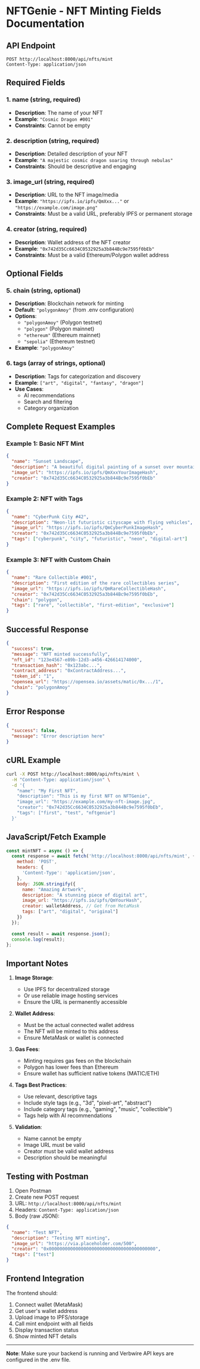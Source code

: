 # NFTGenie - NFT Minting Fields Documentation

## API Endpoint
```
POST http://localhost:8000/api/nfts/mint
Content-Type: application/json
```

## Required Fields

### 1. **name** (string, required)
- **Description**: The name of your NFT
- **Example**: `"Cosmic Dragon #001"`
- **Constraints**: Cannot be empty

### 2. **description** (string, required)
- **Description**: Detailed description of your NFT
- **Example**: `"A majestic cosmic dragon soaring through nebulas"`
- **Constraints**: Should be descriptive and engaging

### 3. **image_url** (string, required)
- **Description**: URL to the NFT image/media
- **Example**: `"https://ipfs.io/ipfs/QmXxx..."` or `"https://example.com/image.png"`
- **Constraints**: Must be a valid URL, preferably IPFS or permanent storage

### 4. **creator** (string, required)
- **Description**: Wallet address of the NFT creator
- **Example**: `"0x742d35Cc6634C0532925a3b844Bc9e7595f0bEb"`
- **Constraints**: Must be a valid Ethereum/Polygon wallet address

## Optional Fields

### 5. **chain** (string, optional)
- **Description**: Blockchain network for minting
- **Default**: `"polygonAmoy"` (from .env configuration)
- **Options**: 
  - `"polygonAmoy"` (Polygon testnet)
  - `"polygon"` (Polygon mainnet)
  - `"ethereum"` (Ethereum mainnet)
  - `"sepolia"` (Ethereum testnet)
- **Example**: `"polygonAmoy"`

### 6. **tags** (array of strings, optional)
- **Description**: Tags for categorization and discovery
- **Example**: `["art", "digital", "fantasy", "dragon"]`
- **Use Cases**: 
  - AI recommendations
  - Search and filtering
  - Category organization

## Complete Request Examples

### Example 1: Basic NFT Mint
```json
{
  "name": "Sunset Landscape",
  "description": "A beautiful digital painting of a sunset over mountains",
  "image_url": "https://ipfs.io/ipfs/QmXxxYourImageHash",
  "creator": "0x742d35Cc6634C0532925a3b844Bc9e7595f0bEb"
}
```

### Example 2: NFT with Tags
```json
{
  "name": "CyberPunk City #42",
  "description": "Neon-lit futuristic cityscape with flying vehicles",
  "image_url": "https://ipfs.io/ipfs/QmCyberPunkImageHash",
  "creator": "0x742d35Cc6634C0532925a3b844Bc9e7595f0bEb",
  "tags": ["cyberpunk", "city", "futuristic", "neon", "digital-art"]
}
```

### Example 3: NFT with Custom Chain
```json
{
  "name": "Rare Collectible #001",
  "description": "First edition of the rare collectibles series",
  "image_url": "https://ipfs.io/ipfs/QmRareCollectibleHash",
  "creator": "0x742d35Cc6634C0532925a3b844Bc9e7595f0bEb",
  "chain": "polygon",
  "tags": ["rare", "collectible", "first-edition", "exclusive"]
}
```

## Successful Response
```json
{
  "success": true,
  "message": "NFT minted successfully",
  "nft_id": "123e4567-e89b-12d3-a456-426614174000",
  "transaction_hash": "0x123abc...",
  "contract_address": "0xContractAddress...",
  "token_id": "1",
  "opensea_url": "https://opensea.io/assets/matic/0x.../1",
  "chain": "polygonAmoy"
}
```

## Error Response
```json
{
  "success": false,
  "message": "Error description here"
}
```

## cURL Example
```bash
curl -X POST http://localhost:8000/api/nfts/mint \
  -H "Content-Type: application/json" \
  -d '{
    "name": "My First NFT",
    "description": "This is my first NFT on NFTGenie",
    "image_url": "https://example.com/my-nft-image.jpg",
    "creator": "0x742d35Cc6634C0532925a3b844Bc9e7595f0bEb",
    "tags": ["first", "test", "nftgenie"]
  }'
```

## JavaScript/Fetch Example
```javascript
const mintNFT = async () => {
  const response = await fetch('http://localhost:8000/api/nfts/mint', {
    method: 'POST',
    headers: {
      'Content-Type': 'application/json',
    },
    body: JSON.stringify({
      name: "Amazing Artwork",
      description: "A stunning piece of digital art",
      image_url: "https://ipfs.io/ipfs/QmYourHash",
      creator: walletAddress, // Get from MetaMask
      tags: ["art", "digital", "original"]
    })
  });
  
  const result = await response.json();
  console.log(result);
};
```

## Important Notes

1. **Image Storage**: 
   - Use IPFS for decentralized storage
   - Or use reliable image hosting services
   - Ensure the URL is permanently accessible

2. **Wallet Address**:
   - Must be the actual connected wallet address
   - The NFT will be minted to this address
   - Ensure MetaMask or wallet is connected

3. **Gas Fees**:
   - Minting requires gas fees on the blockchain
   - Polygon has lower fees than Ethereum
   - Ensure wallet has sufficient native tokens (MATIC/ETH)

4. **Tags Best Practices**:
   - Use relevant, descriptive tags
   - Include style tags (e.g., "3d", "pixel-art", "abstract")
   - Include category tags (e.g., "gaming", "music", "collectible")
   - Tags help with AI recommendations

5. **Validation**:
   - Name cannot be empty
   - Image URL must be valid
   - Creator must be valid wallet address
   - Description should be meaningful

## Testing with Postman

1. Open Postman
2. Create new POST request
3. URL: `http://localhost:8000/api/nfts/mint`
4. Headers: `Content-Type: application/json`
5. Body (raw JSON):
```json
{
  "name": "Test NFT",
  "description": "Testing NFT minting",
  "image_url": "https://via.placeholder.com/500",
  "creator": "0x0000000000000000000000000000000000000000",
  "tags": ["test"]
}
```

## Frontend Integration

The frontend should:
1. Connect wallet (MetaMask)
2. Get user's wallet address
3. Upload image to IPFS/storage
4. Call mint endpoint with all fields
5. Display transaction status
6. Show minted NFT details

---

**Note**: Make sure your backend is running and Verbwire API keys are configured in the .env file.
